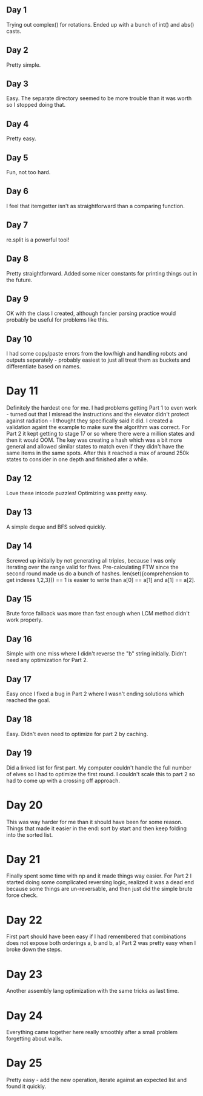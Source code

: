 ## Day 1
Trying out complex() for rotations. Ended up with a bunch of int() and abs() casts.

## Day 2
Pretty simple.

## Day 3
Easy. The separate directory seemed to be more trouble than it was worth so I stopped doing that.

## Day 4
Pretty easy.

## Day 5
Fun, not too hard.

## Day 6
I feel that itemgetter isn't as straightforward than a comparing function.

## Day 7
re.split is a powerful tool!

## Day 8
Pretty straightforward. Added some nicer constants for printing things out in the future.

## Day 9
OK with the class I created, although fancier parsing practice would probably be useful for problems like this.

## Day 10
I had some copy/paste errors from the low/high and handling robots and outputs separately - probably easiest to just all treat them as buckets and differentiate based on names.

# Day 11
Definitely the hardest one for me. I had problems getting Part 1 to even work - turned out that I misread the instructions and the elevator didn't protect against radiation - I thought they specifically said it did. I created a validation againt the example to make sure the algorithm was correct. For Part 2 it kept getting to stage 17 or so where there were a million states and then it would OOM. The key was creating a hash which was a bit more general and allowed similar states to match even if they didn't have the same items in the same spots. After this it reached a max of around 250k states to consider in one depth and finished afer a while.

## Day 12
Love these intcode puzzles! Optimizing was pretty easy.

## Day 13
A simple deque and BFS solved quickly.

## Day 14
Screwed up initially by not generating all triples, because I was only iterating over the range valid for fives.
Pre-calculating FTW since the second round made us do a bunch of hashes.
len(set({comprehension to get indexes 1,2,3})) == 1 is easier to write than a[0] == a[1] and a[1] == a[2].

## Day 15
Brute force fallback was more than fast enough when LCM method didn't work properly.

## Day 16
Simple with one miss where I didn't reverse the "b" string initially.
Didn't need any optimization for Part 2.

## Day 17
Easy once I fixed a bug in Part 2 where I wasn't ending solutions which reached the goal.

## Day 18
Easy. Didn't even need to optimize for part 2 by caching.

## Day 19
Did a linked list for first part. My computer couldn't handle the full number of elves so I had to optimize the first round. I couldn't scale this to part 2 so had to come up with a crossing off approach.

# Day 20
This was way harder for me than it should have been for some reason. Things that made it easier in the end: sort by start and then keep folding into the sorted list.

# Day 21
Finally spent some time with np and it made things way easier. For Part 2 I started doing some complicated reversing logic, realized it was a dead end because some things are un-reversable, and then just did the simple brute force check. 

# Day 22
First part should have been easy if I had remembered that combinations does not expose both orderings a, b and b, a! Part 2 was pretty easy when I broke down the steps.

# Day 23
Another assembly lang optimization with the same tricks as last time.

# Day 24
Everything came together here really smoothly after a small problem forgetting about walls.

# Day 25
Pretty easy - add the new operation, iterate against an expected list and found it quickly.
